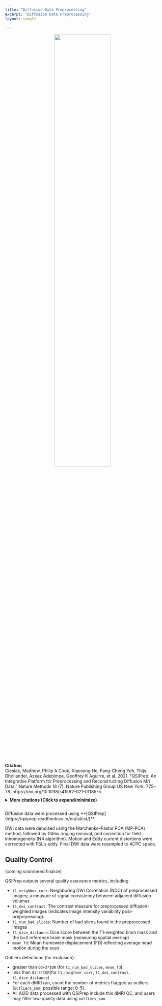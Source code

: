 ```yaml
---
title: "Diffusion Data Preprocessing"
excerpt: "Diffusion Data Preprocessing"
layout: single

---
```


<style>
details p { margin: 8px 0 !important; }
details div { line-height: 1.6; }
</style>

<div style="text-align: center;">
     <img src="{{ site.baseurl }}/assets/images/misc/qsiprep_workflow.png" width="60%" height="auto" />
</div>

<br/>
<div style="margin: 10px 0;">
<strong>Citation</strong><br/>
Cieslak, Matthew, Philip A Cook, Xiaosong He, Fang-Cheng Yeh, Thijs Dhollander, Azeez Adebimpe, Geoffrey K Aguirre, et al. 2021. “QSIPrep: An Integrative Platform for Preprocessing and Reconstructing Diffusion Mri Data.” Nature Methods 18 (7). Nature Publishing Group US New York: 775–78. https://doi.org/10.1038/s41592-021-01185-5.
</div>

<details style="margin: 10px 0;">
<summary><strong>More citations (Click to expand/minimize)</strong></summary>
<div style="padding: 10px 0; line-height: 1.6;">
Abraham, Alexandre, Fabian Pedregosa, Michael Eickenberg, Philippe Gervais, Andreas Mueller, Jean Kossaifi, Alexandre Gramfort, Bertrand Thirion, and Gael Varoquaux. 2014. “Machine Learning for Neuroimaging with Scikit-Learn.” Frontiers in Neuroinformatics 8. https://doi.org/10.3389/fninf.2014.00014.
<p style="margin: 2px 0;"></p>
Andersson, Jesper LR, Mark S Graham, Enikő Zsoldos, and Stamatios N Sotiropoulos. 2016. “Incorporating Outlier Detection and Replacement into a Non-Parametric Framework for Movement and Distortion Correction of Diffusion Mr Images.” Neuroimage 141. Elsevier: 556–72.
<p style="margin: 2px 0;"></p>
Andersson, Jesper LR, and Stamatios N Sotiropoulos. 2016. “An Integrated Approach to Correction for Off-Resonance Effects and Subject Movement in Diffusion Mr Imaging.” Neuroimage 125. Elsevier: 1063–78.
<p style="margin: 2px 0;"></p>
Billot, Benjamin, Douglas N Greve, Oula Puonti, Axel Thielscher, Koen Van Leemput, Bruce Fischl, Adrian V Dalca, Juan Eugenio Iglesias, and others. 2023. “SynthSeg: Segmentation of Brain Mri Scans of Any Contrast and Resolution Without Retraining.” Medical Image Analysis 86. Elsevier: 102789.
<p style="margin: 2px 0;"></p>
Billot, Benjamin, Colin Magdamo, You Cheng, Steven E Arnold, Sudeshna Das, and Juan Eugenio Iglesias. 2023. “Robust Machine Learning Segmentation for Large-Scale Analysis of Heterogeneous Clinical Brain Mri Datasets.” Proceedings of the National Academy of Sciences 120 (9). National Acad Sciences: e2216399120.
<p style="margin: 2px 0;"></p>
Cordero-Grande, Lucilio, Daan Christiaens, Jana Hutter, Anthony N Price, and Jo V Hajnal. 2019. “Complex Diffusion-Weighted Image Estimation via Matrix Recovery Under General Noise Models.” Neuroimage 200. Elsevier: 391–404. https://doi.org/10.1016/j.neuroimage.2019.06.039.
<p style="margin: 2px 0;"></p>
Garyfallidis, Eleftherios, Matthew Brett, Bagrat Amirbekian, Ariel Rokem, Stefan Van Der Walt, Maxime Descoteaux, and Ian Nimmo-Smith. 2014. “Dipy, a Library for the Analysis of Diffusion Mri Data.” Frontiers in Neuroinformatics 8. Frontiers: 8.
<p style="margin: 2px 0;"></p>
Gorgolewski, K., C. D. Burns, C. Madison, D. Clark, Y. O. Halchenko, M. L. Waskom, and S. Ghosh. 2011. “Nipype: A Flexible, Lightweight and Extensible Neuroimaging Data Processing Framework in Python.” Frontiers in Neuroinformatics 5: 13. https://doi.org/10.3389/fninf.2011.00013.
<p style="margin: 2px 0;"></p>
Gorgolewski, Krzysztof J., Oscar Esteban, Christopher J. Markiewicz, Erik Ziegler, David Gage Ellis, Michael Philipp Notter, Dorota Jarecka, et al. 2018. “Nipype.” Software. Zenodo. https://doi.org/10.5281/zenodo.596855.
<p style="margin: 2px 0;"></p>
Hoopes, Andrew, Jocelyn S Mora, Adrian V Dalca, Bruce Fischl, and Malte Hoffmann. 2022. “SynthStrip: Skull-Stripping for Any Brain Image.” NeuroImage 260. Elsevier: 119474.
<p style="margin: 2px 0;"></p>
Lee, Hong-Hsi, Dmitry S Novikov, and Els Fieremans. 2021. “Removal of Partial Fourier-Induced Gibbs (Rpg) Ringing Artifacts in Mri.” Magnetic Resonance in Medicine 86 (5). Wiley Online Library: 2733–50.
<p style="margin: 2px 0;"></p>
Power, Jonathan D., Anish Mitra, Timothy O. Laumann, Abraham Z. Snyder, Bradley L. Schlaggar, and Steven E. Petersen. 2014. “Methods to Detect, Characterize, and Remove Motion Artifact in Resting State fMRI.” NeuroImage 84 (Supplement C): 320–41. https://doi.org/10.1016/j.neuroimage.2013.08.048.
<p style="margin: 2px 0;"></p>
Tournier, J-Donald, Robert Smith, David Raffelt, Rami Tabbara, Thijs Dhollander, Maximilian Pietsch, Daan Christiaens, Ben Jeurissen, Chun-Hung Yeh, and Alan Connelly. 2019. “MRtrix3: A Fast, Flexible and Open Software Framework for Medical Image Processing and Visualisation.” Neuroimage 202. Elsevier: 116137. https://doi.org/10.1016/j.neuroimage.2019.116137.
<p style="margin: 2px 0;"></p>
Tustison, N. J., B. B. Avants, P. A. Cook, Y. Zheng, A. Egan, P. A. Yushkevich, and J. C. Gee. 2010. “N4ITK: Improved N3 Bias Correction.” IEEE Transactions on Medical Imaging 29 (6): 1310–20. https://doi.org/10.1109/TMI.2010.2046908.
<p style="margin: 2px 0;"></p>
Veraart, Jelle, Els Fieremans, and Dmitry S Novikov. 2016. “Diffusion Mri Noise Mapping Using Random Matrix Theory.” Magnetic Resonance in Medicine 76 (5). Wiley Online Library: 1582–93.
<p style="margin: 2px 0;"></p>
Veraart, Jelle, Dmitry S Novikov, Daan Christiaens, Benjamin Ades-Aron, Jan Sijbers, and Els Fieremans. 2016. “Denoising of Diffusion Mri Using Random Matrix Theory.” NeuroImage 142. Elsevier: 394–406.
</div>
</details>


<br>
Diffusion data were processed using **[QSIPrep](https://qsiprep.readthedocs.io/en/latest/)**.

DWI data were denoised using the Marchenko-Pastur PCA (MP-PCA) method, followed by Gibbs ringing removal, and correction for field inhomogeneity (N4 algorithm). Motion and Eddy current distortions were corrected with FSL’s eddy. Final DWI data were resampled to ACPC space.

## Quality Control

(coming soon/need finalize)

QSIPrep outputs several quality assurance metrics, including:
- `t1_neighbor_corr`: Neighboring DWI Correlation (NDC) of preprocessed images; a measure of signal consistency between adjacent diffusion volumes 
- `t1_dwi_contrast`: The contrast measure for preprocessed diffusion-weighted images (indicates image intensity variability post-preprocessing).
- `t1_num_bad_slices`:  Number of bad slices found in the preprocessed images
- `t1_dice_distance`: Dice score between the T1-weighted brain mask and the b=0 reference brain mask (measuring spatial overlap) 
- `mean_fd`: Mean framewise displacement (FD) reflecting average head motion during the scan

Outliers detections (for exclusion): 
- greater than `Q3+3*IQR` (for `t1_num_bad_slices`, `mean_fd`)
- less than `Q1-3*IQR`(for `t1_neighbor_corr`, `t1_dwi_contrast`, `t1_dice_distance`)
- For each dMRI run, count the number of metrics flagged as outliers (`outliers_sum`, possible range: 0–5).
- All AI2D data processed with QSIPrep include this dMRI QC, and users may filter low-quality data using `outliers_sum`.
